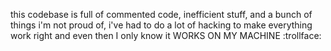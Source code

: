this codebase is full of commented code, inefficient stuff, and a bunch of things i'm not proud of, i've had to do a lot of hacking to make everything work right and even then I only know it WORKS ON MY MACHINE :trollface:
